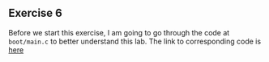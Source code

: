 ## Exercise 6
Before we start this exercise, I am going to go through the code at ```boot/main.c``` to better understand this lab. The link to corresponding code is [here](https://github.com/JiananDing0/MIT_6.828/edit/master/lab1/boot/main.c)
